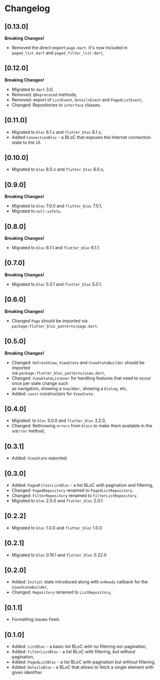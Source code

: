 
# Changelog

## [0.13.0]

**Breaking Changes!**

* Removed the direct export `page.dart`. It's now included in `paged_list.dart` and `paged_filter_list.dart`,

## [0.12.0]

**Breaking Changes!**

* Migrated to `dart` 3.0,
* Removed: `@Deprecated` methods,
* Removed: export of `ListEvent`, `DetailsEvent` and `PagedListEvent`,
* Changed: Repositories to `interface` classes.

## [0.11.0]

* Migrated to `bloc` 8.1.x and `flutter_bloc` 8.1.x,
* Added `ConnectionBloc` - a BLoC that exposes the Internet connection state to the UI.

## [0.10.0]

* Migrated to `bloc` 8.0.x and `flutter_bloc` 8.0.x,

## [0.9.0]

**Breaking Changes!**

* Migrated to `bloc` 7.0.0 and `flutter_bloc` 7.0.1,
* Migrated to `null-safety`.

## [0.8.0]

**Breaking Changes!**

* Migrated to `bloc` 6.1.1 and `flutter_bloc` 6.1.1.

## [0.7.0]

**Breaking Changes!**

* Migrated to `bloc` 5.0.1 and `flutter_bloc` 5.0.1.

## [0.6.0]

**Breaking Changes!**

* Changed `Page` should be imported via `package:flutter_bloc_patterns/page.dart`.

## [0.5.0]

**Breaking Changes!**

* Changed: `RefreshView`, `ViewState` and `ViewStateBuilder` should be imported  
  via `package:flutter_bloc_patterns/view.dart`,
* Changed: `ViewStateListener` for handling features that need to occur once per state change such  
  as navigation, showing a `SnackBar`, showing a `Dialog`, etc,
* Added: `const` constructors for `ViewState`.

## [0.4.0]

* Migrated: to `bloc` 3.0.0 and `flutter_bloc` 3.2.0,
* Changed: Rethrowing `errors` from `blocs` to make them available in the `onError` method,

## [0.3.1]

* Added: `ViewState` exported.

## [0.3.0]

* Added: `PagedFilterListBloc` - a list BLoC with pagination and filtering,
* Changed: `PagedRepository` renamed to `PagedListRepository`.
* Changed: `FilterRepository` renamed to `FilterListRepository`.
* Migrated to `bloc` 2.0.0 and `flutter_bloc` 2.0.1

## [0.2.2]

* Migrated to `bloc` 1.0.0 and `flutter_bloc` 1.0.0

## [0.2.1]

* Migrated to `bloc` 0.16.1 and `flutter_bloc` 0.22.0

## [0.2.0]

* Added: `Initial` state introduced along with `onReady` callback for the `ViewStateBuilder`,
* Changed: `Repository` renamed to `ListRepository`,

## [0.1.1]

* Formatting issues fixed.

## [0.1.0]

* Added: `ListBloc` - a basic list BLoC with no filtering nor pagination,
* Added: `FilterListBloc` - a list BLoC with filtering, but without pagination,
* Added: `PagedListBloc` - a list BLoC with pagination but without filtering,
* Added: `DetailsBloc` - a BLoC that allows to fetch a single element with given identifier.